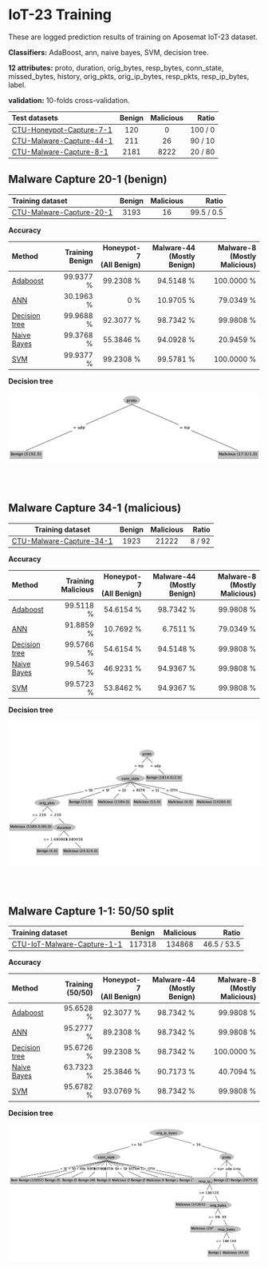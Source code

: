 # IoT-23 Training

These are logged prediction results of training on Aposemat IoT-23 dataset.

**Classifiers:** AdaBoost, ann, naive bayes, SVM, decision tree.

**12 attributes:** proto, duration, orig_bytes, resp_bytes, conn_state,
missed_bytes, history, orig_pkts, orig_ip_bytes, resp_pkts, resp_ip_bytes,
label.

**validation:** 10-folds cross-validation.

| Test datasets                 | Benign | Malicious |   Ratio | 
|:------------------------------|:------:|:---------:|--------:|
| [CTU-Honeypot-Capture-7-1][4] |  120   |     0     | 100 / 0 |
| [CTU-Malware-Capture-44-1][2] |  211   |    26     | 90 / 10 | 
| [CTU-Malware-Capture-8-1][5]  | 2181	  |   8222    | 20 / 80 | 

## Malware Capture 20-1 (benign)

| Training dataset              | Benign | Malicious |      Ratio | 
|:------------------------------|:------:|:---------:|-----------:|
| [CTU-Malware-Capture-20-1][1] |  3193  |    16     | 99.5 / 0.5 |

**Accuracy**

| Method               | Training<br/>Benign | Honeypot-7<br/>(All Benign) | Malware-44<br/>(Mostly Benign) | Malware-8<br/>(Mostly Malicious) |
|:---------------------|--------------------:|----------------------------:|-------------------------------:|---------------------------------:|
| [Adaboost][AB0]      |           99.9377 % |                   99.2308 % |                      94.5148 % |                       100.0000 % |
| [ANN][AN0]           |           30.1963 % |                         0 % |                      10.9705 % |                        79.0349 % |
| [Decision tree][DT0] |           99.9688 % |                   92.3077 % |                      98.7342 % |                        99.9808 % |
| [Naive Bayes][NB0]   |           99.3768 % |                   55.3846 % |                      94.0928 % |                        20.9459 % |
| [SVM][SV0]           |           99.9377 % |                   99.2308 % |                      99.5781 % |                       100.0000 % |

**Decision tree**

![img](logs/20-1-tree.png)

<br/><br/>

## Malware Capture 34-1 (malicious)

| Training dataset              | Benign | Malicious |  Ratio | 
|-------------------------------|:------:|:---------:|-------:|
| [CTU-Malware-Capture-34-1][3] |  1923  |   21222   | 8 / 92 |

**Accuracy**

| Method               | Training<br/>Malicious | Honeypot-7<br/>(All Benign) | Malware-44<br/>(Mostly Benign) | Malware-8<br/>(Mostly Malicious) |
|:---------------------|-----------------------:|----------------------------:|-------------------------------:|---------------------------------:|
| [Adaboost][AB1]      |              99.5118 % |                   54.6154 % |                      98.7342 % |                        99.9808 % |
| [ANN][AN1]           |              91.8859 % |                   10.7692 % |                       6.7511 % |                        79.0349 % |
| [Decision tree][DT1] |              99.5766 % |                   54.6154 % |                      94.5148 % |                        99.9808 % |
| [Naive Bayes][NB1]   |              99.5463 % |                   46.9231 % |                      94.9367 % |                        99.9808 % |
| [SVM][SV1]           |              99.5723 % |                   53.8462 % |                      94.9367 % |                        99.9808 % |

**Decision tree**

![img](logs/34-1-tree.png)

<br/><br/>

## Malware Capture 1-1: 50/50 split

| Training dataset                 | Benign | Malicious |         Ratio | 
|:---------------------------------|:------:|:---------:|--------------:|
| [CTU-IoT-Malware-Capture-1-1][6] | 117318 |  134868   |   46.5 / 53.5 |

**Accuracy**

| Method               | Training<br/>(50/50) | Honeypot-7<br/>(All Benign) | Malware-44<br/>(Mostly Benign) | Malware-8<br/>(Mostly Malicious) |
|:---------------------|---------------------:|----------------------------:|-------------------------------:|---------------------------------:|
| [Adaboost][AB2]      |            95.6528 % |                   92.3077 % |                      98.7342 % |                        99.9808 % |
| [ANN][AN2]           |            95.2777 % |                   89.2308 % |                      98.7342 % |                        99.9808 % |
| [Decision tree][DT2] |            95.6726 % |                   99.2308 % |                      98.7342 % |                       100.0000 % |
| [Naive Bayes][NB2]   |            63.7323 % |                   25.3846 % |                      90.7173 % |                        40.7094 % |
| [SVM][SV2]           |            95.6782 % |                   93.0769 % |                      98.7342 % |                        99.9808 % |

**Decision tree**

![img](logs/1-1-tree.png)


[1]: https://github.com/iotcad/sensor-data/blob/611d9ff5e768c74fc8a5f7ea2ef52a974b85eeae/iot-23/CTU-Malware-Capture-20-1-labeled.csv
[2]: https://github.com/iotcad/sensor-data/blob/611d9ff5e768c74fc8a5f7ea2ef52a974b85eeae/iot-23/CTU-Malware-Capture-44-1-labeled.csv
[3]: https://github.com/iotcad/sensor-data/blob/611d9ff5e768c74fc8a5f7ea2ef52a974b85eeae/iot-23/CTU-Malware-Capture-34-1-labeled.csv
[4]: https://github.com/iotcad/sensor-data/blob/611d9ff5e768c74fc8a5f7ea2ef52a974b85eeae/iot-23/CTU-Honeypot-Capture-7-1-labeled.csv
[5]: https://github.com/iotcad/sensor-data/blob/de0d85ec49f0e3560e2715abe5d7fcb48194be24/iot-23/CTU-Malware-Capture-8-1-labeled.csv
[6]: https://github.com/iotcad/sensor-data/blob/de0d85ec49f0e3560e2715abe5d7fcb48194be24/iot-23/12-attr/CTU-IoT-Malware-Capture-1-1-sampled.csv

[AB0]: logs/20-1-adaboost
[AN0]: logs/20-1-ann
[DT0]: logs/20-1-tree
[NB0]: logs/20-1-bayes
[SV0]: logs/20-1-svm
[AB1]: logs/34-1-adaboost
[AN1]: logs/34-1-ann
[DT1]: logs/34-1-tree
[NB1]: logs/34-1-bayes
[SV1]: logs/34-1-svm
[NB2]: logs/1-1-bayes
[DT2]: logs/1-1-tree
[SV2]: logs/1-1-svm
[AN2]: logs/1-1-ann
[AB2]: logs/1-1-adaboost
